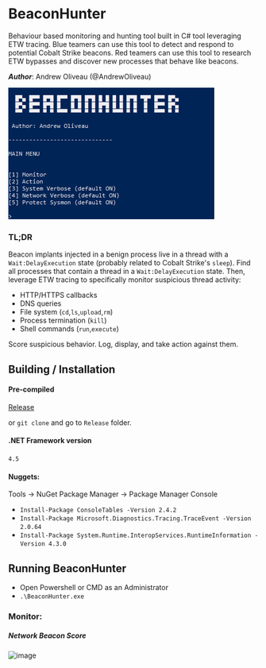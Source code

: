 # BeaconHunter

Behaviour based monitoring and hunting tool built in C# tool leveraging ETW tracing. Blue teamers can use this tool to detect and respond to potential Cobalt Strike beacons. Red teamers can use this tool to research ETW bypasses and discover new processes that behave like beacons.

***Author***: Andrew Oliveau (@AndrewOliveau)

![alt text](https://github.com/3lp4tr0n/BeaconHunter/blob/main/screenshots/beacon_network_score.PNG)

### TL;DR
Beacon implants injected in a benign process live in a thread with a `Wait:DelayExecution` state (probably related to Cobalt Strike's `sleep`). Find all processes that contain a thread in a `Wait:DelayExecution` state. Then, leverage ETW tracing to specifically monitor suspicious thread activity:

  - HTTP/HTTPS callbacks
  - DNS queries
  - File system (`cd`,`ls`,`upload`,`rm`)
  - Process termination (`kill`)
  - Shell commands (`run`,`execute`)

Score suspicious behavior. Log, display, and take action against them.
  
## Building / Installation

#### Pre-compiled 
<a href="https://github.com/3lp4tr0n/BeaconHunter/releases">Release</a>

or `git clone` and go to `Release` folder.

#### .NET Framework version 

`4.5`

#### Nuggets:

Tools -> NuGet Package Manager -> Package Manager Console

* `Install-Package ConsoleTables -Version 2.4.2`
* `Install-Package Microsoft.Diagnostics.Tracing.TraceEvent -Version 2.0.64`
* `Install-Package System.Runtime.InteropServices.RuntimeInformation -Version 4.3.0`

## Running BeaconHunter

* Open Powershell or CMD as an Administrator
* `.\BeaconHunter.exe`

### Monitor:

##### Network Beacon Score


![image](https://user-images.githubusercontent.com/32691065/116272309-cd626f00-a74e-11eb-8e6b-0689d6d6c560.png)

